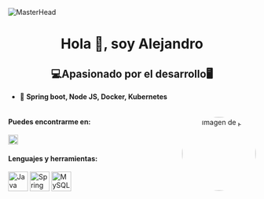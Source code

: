 ![MasterHead](https://user-images.githubusercontent.com/10498744/210012254-234538ff-d198-48aa-8964-37e6fd45d227.gif)
<!--![MasterHead](https://user-images.githubusercontent.com/58959408/232639433-cb0aea21-66f0-4508-a771-85e2089c5a87.gif)-->

<h1 align="center">Hola 👋, soy Alejandro</h1>
<h2 align="center">💻Apasionado por el desarrollo🖥</h2>

- 🌱 **Spring boot, Node JS, Docker, Kubernetes**

<div style="display: flex; align-items: center; justify-content: space-between;">
  <!-- Contenido de la izquierda -->
  <div style="flex: 1;">
    <h4 align="left">Puedes encontrarme en:</h4>
    <p align="left">
      <a href="https://www.linkedin.com/in/alejandro-parias-moreno/" target="blank">
        <img align="center" src="https://raw.githubusercontent.com/rahuldkjain/github-profile-readme-generator/master/src/images/icons/Social/linked-in-alt.svg" alt="LinkedIn de Alejandro Parias Moreno" height="20" width="20" />
      </a>
    </p>

  <h4 align="left">Lenguajes y herramientas:</h4>
    <!-- Logos de lenguajes y herramientas -->
    <p align="left">
      <img src="https://cdn.jsdelivr.net/gh/devicons/devicon/icons/java/java-original.svg" alt="Java" width="40" height="40"/>
      <img src="https://cdn.jsdelivr.net/gh/devicons/devicon/icons/spring/spring-original.svg" alt="Spring" width="40" height="40"/>
      <img src="https://cdn.jsdelivr.net/gh/devicons/devicon/icons/mysql/mysql-original.svg" alt="MySQL" width="40" height="40"/>
      <!-- Agrega más logos aquí -->
    </p>
  </div>

  <!-- Imagen a la derecha -->
  <div style="flex: 1; text-align: right;">
    <img src="https://via.placeholder.com/150" alt="Imagen de perfil" style="border-radius: 50%;" width="150" />
  </div>
</div>

